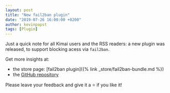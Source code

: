 ```yaml
---
layout: post
title: "New fail2ban plugin"
date: "2019-07-26 16:00:00 +0200"
author: kevinpapst
tags: [Plugin]
---
```


Just a quick note for all Kimai users and the RSS readers: a new plugin was released, to support blocking acess via `fail2ban`.

Get more insights at:
- the store page: [fail2ban plugin]({% link _store/fail2ban-bundle.md %})
- the [GitHub repository](https://github.com/Keleo/Fail2BanBundle)

Please leave your feedback and give it a ⭐️ if you like it!
